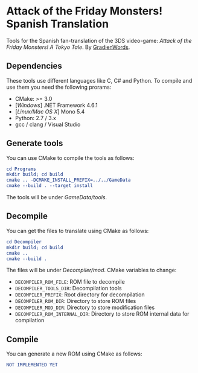 # Attack of the Friday Monsters! Spanish Translation
Tools for the Spanish fan-translation of the 3DS video-game: *Attack of the Friday Monsters! A Tokyo Tale*. By [GradienWords](http://gradienwords.es).

## Dependencies
These tools use different languages like C, C# and Python. To compile and use them you need the following prorams:
* CMake: >= 3.0
* [*Windows*] .NET Framework 4.6.1
* [*Linux/Mac OS X*] Mono 5.4
* Python: 2.7 / 3.x
* gcc / clang / Visual Studio


## Generate tools
You can use CMake to compile the tools as follows:
```cmake
cd Programs
mkdir build; cd build
cmake .. -DCMAKE_INSTALL_PREFIX=../../GameData
cmake --build . --target install
```

The tools will be under *GameData/tools*.

## Decompile
You can get the files to translate using CMake as follows:
```cmake
cd Decompiler
mkdir build; cd build
cmake ..
cmake --build .
```

The files will be under *Decompiler/mod*. CMake variables to change:
* `DECOMPILER_ROM_FILE`: ROM file to decompile
* `DECOMPILER_TOOLS_DIR`: Decompilation tools
* `DECOMPILER_PREFIX`: Root directory for decompilation
* `DECOMPILER_ROM_DIR`: Directory to store ROM files
* `DECOMPILER_MOD_DIR`: Directory to store modification files
* `DECOMPILER_ROM_INTERNAL_DIR`: Directory to store ROM internal data for compilation

## Compile
You can generate a new ROM using CMake as follows:
```cmake
NOT IMPLEMENTED YET
```
